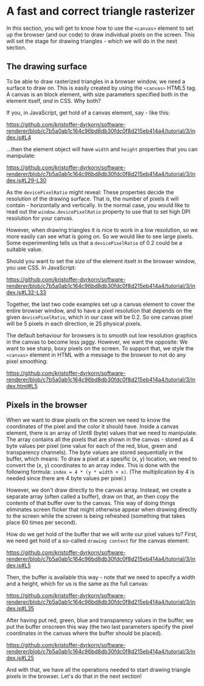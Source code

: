 # A fast and correct triangle rasterizer

In this section, you will get to know how to use the `<canvas>` element to set up the browser (and our code) to draw individual pixels on the screen. This will set the stage for drawing triangles - which we will do in the next section.

## The drawing surface

To be able to draw rasterized triangles in a browser window, we need a surface to draw on. This is easily created by using the `<canvas>` HTML5 tag. A canvas is an block element, with size parameters specified both in the element itself, _and_ in CSS. Why both?

If you, in JavaScript, get hold of a canvas element, say - like this:

https://github.com/kristoffer-dyrkorn/software-renderer/blob/c7b5a0ab1c164c96bd8db30fdc0f8d215eb414a4/tutorial/3/index.js#L4

...then the element object will have `width` and `height` properties that you can manipulate:

https://github.com/kristoffer-dyrkorn/software-renderer/blob/c7b5a0ab1c164c96bd8db30fdc0f8d215eb414a4/tutorial/3/index.js#L29-L30

As the `devicePixelRatio` might reveal: These properties decide the resolution of the drawing surface. That is, the number of pixels it will contain - horizontally and vertically. In the normal case, you would like to read out the `window.devicePixelRatio` property to use that to set high DPI resolution for your canvas.

However, when drawing triangles it is nice to work in a low resolution, so we more easily can see what is going on. So we would like to see large pixels. Some experimenting tells us that a `devicePixelRatio` of 0.2 could be a suitable value.

Should you want to set the _size_ of the element itselt in the browser window, you use CSS. In JavaScript:

https://github.com/kristoffer-dyrkorn/software-renderer/blob/c7b5a0ab1c164c96bd8db30fdc0f8d215eb414a4/tutorial/3/index.js#L32-L33

Together, the last two code examples set up a canvas element to cover the entire browser window, and to have a pixel resolution that depends on the given `devicePixelRatio`, which in our case will be 0.2. So one canvas pixel will be 5 pixels in each direction, ie 25 physical pixels.

The default behaviour for browsers is to smooth out low resolution graphics in the canvas to become less jaggy. However, we want the opposite: We want to see sharp, boxy pixels on the screen. To support that, we style the `<canvas>` element in HTML with a message to the browser to not do any pixel smoothing:

https://github.com/kristoffer-dyrkorn/software-renderer/blob/c7b5a0ab1c164c96bd8db30fdc0f8d215eb414a4/tutorial/3/index.html#L5

## Pixels in the browser

When we want to draw pixels on the screen we need to know the coordinates of the pixel and the color it should have. Inside a canvas element, there is an array of Uint8 (byte) values that we need to manipulate. The array contains all the pixels that are shown in the canvas - stored as 4 byte values per pixel (one value for each of the red, blue, green and transparency channels). The byte values are stored sequentially in the buffer, which means: To draw a pixel at a spesific (x, y) location, we need to convert the (x, y) coordinates to an array index. This is done with the following formula: `index = 4 * (y * width + x)`. (The multiplication by 4 is needed since there are 4 byte values per pixel.)

However, we don't draw directly to the canvas array. Instead, we create a separate array (often called a buffer), draw on that, an then copy the contents of that buffer over to the canvas. This way of doing things eliminates screen flicker that might otherwise appear when drawing directly to the screen while the screen is being refreshed (something that takes place 60 times per second).

How do we get hold of the buffer that we will write our pixel values to? First, we need get hold of a so-called `drawing context` for the canvas element:

https://github.com/kristoffer-dyrkorn/software-renderer/blob/c7b5a0ab1c164c96bd8db30fdc0f8d215eb414a4/tutorial/3/index.js#L5

Then, the buffer is available this way - note that we need to specify a width and a height, which for us is the same as the full canvas:

https://github.com/kristoffer-dyrkorn/software-renderer/blob/c7b5a0ab1c164c96bd8db30fdc0f8d215eb414a4/tutorial/3/index.js#L35

After having put red, green, blue and transparency values in the buffer, we put the buffer onscreen this way (the two last parameters specify the pixel coordinates in the canvas where the buffer should be placed).

https://github.com/kristoffer-dyrkorn/software-renderer/blob/c7b5a0ab1c164c96bd8db30fdc0f8d215eb414a4/tutorial/3/index.js#L25

And with that, we have all the operations needed to start drawing triangle pixels in the browser. Let's do that in the next section!
